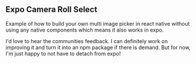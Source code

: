 ## Expo Camera Roll Select
Example of how to build your own multi image picker in react native
without using any native components which means it also works in expo.

I'd love to hear the communities feedback. I can definitely work on
improving it and turn it into an npm package if there is demand.
But for now, I'm just happy to not have to detach from expo!
